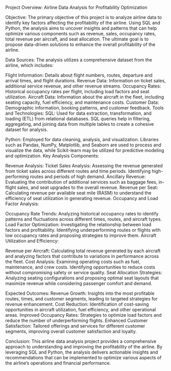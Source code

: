 Project Overview: Airline Data Analysis for Profitability Optimization

Objective:
The primary objective of this project is to analyze airline data to identify key factors affecting the profitability of the airline. Using SQL and Python, the analysis aims to uncover insights and patterns that can help optimize various components such as revenue, sales, occupancy rates, total revenue per aircraft, and seat allocation. The ultimate goal is to propose data-driven solutions to enhance the overall profitability of the airline.

Data Sources:
The analysis utilizes a comprehensive dataset from the airline, which includes:

Flight Information: Details about flight numbers, routes, departure and arrival times, and flight durations.
Revenue Data: Information on ticket sales, additional service revenue, and other revenue streams.
Occupancy Rates: Historical occupancy rates per flight, including load factors and seat utilization.
Aircraft Data: Information about the aircraft in the fleet, including seating capacity, fuel efficiency, and maintenance costs.
Customer Data: Demographic information, booking patterns, and customer feedback.
Tools and Technologies:
SQL: Used for data extraction, transformation, and loading (ETL) from relational databases. SQL queries help in filtering, aggregating, and joining data from multiple tables to create a cohesive dataset for analysis.

Python: Employed for data cleaning, analysis, and visualization. Libraries such as Pandas, NumPy, Matplotlib, and Seaborn are used to process and visualize the data, while Scikit-learn may be utilized for predictive modeling and optimization.
Key Analysis Components:

Revenue Analysis:
Ticket Sales Analysis: Assessing the revenue generated from ticket sales across different routes and time periods. Identifying high-performing routes and periods of high demand.
Ancillary Revenue: Evaluating the contribution of additional services such as baggage fees, in-flight sales, and seat upgrades to the overall revenue.
Revenue per Seat: Calculating revenue per available seat mile (RASM) to understand the efficiency of seat utilization in generating revenue.
Occupancy and Load Factor Analysis:

Occupancy Rate Trends: Analyzing historical occupancy rates to identify patterns and fluctuations across different times, routes, and aircraft types.
Load Factor Optimization: Investigating the relationship between load factors and profitability. Identifying underperforming routes or flights with low occupancy rates and proposing strategies to improve them.
Aircraft Utilization and Efficiency:

Revenue per Aircraft: Calculating total revenue generated by each aircraft and analyzing factors that contribute to variations in performance across the fleet.
Cost Analysis: Examining operating costs such as fuel, maintenance, and crew costs. Identifying opportunities to reduce costs without compromising safety or service quality.
Seat Allocation Strategies: Analyzing seating configurations and proposing optimal seat layouts that maximize revenue while considering passenger comfort and demand.

Expected Outcomes:
Revenue Growth: Insights into the most profitable routes, times, and customer segments, leading to targeted strategies for revenue enhancement.
Cost Reduction: Identification of cost-saving opportunities in aircraft utilization, fuel efficiency, and other operational areas.
Improved Occupancy Rates: Strategies to optimize load factors and reduce the number of underperforming flights.
Enhanced Customer Satisfaction: Tailored offerings and services for different customer segments, improving overall customer satisfaction and loyalty.

Conclusion:
This airline data analysis project provides a comprehensive approach to understanding and improving the profitability of the airline. By leveraging SQL and Python, the analysis delivers actionable insights and recommendations that can be implemented to optimize various aspects of the airline’s operations and financial performance.






